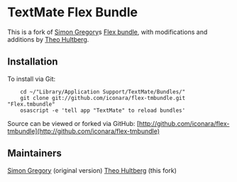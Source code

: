 TextMate Flex Bundle
====================

This is a fork of [Simon Gregory](http://blog.simongregory.com)s [Flex bundle](http://github.com/simongregory/flex-tmbundle), with modifications and additions by [Theo Hultberg](http://blog.iconara.net).

Installation
------------

To install via Git:

		cd ~/"Library/Application Support/TextMate/Bundles/"
		git clone git://github.com/iconara/flex-tmbundle.git "Flex.tmbundle"
		osascript -e 'tell app "TextMate" to reload bundles'

Source can be viewed or forked via GitHub: [http://github.com/iconara/flex-tmbundle](http://github.com/iconara/flex-tmbundle)

Maintainers
-----------

[Simon Gregory](http://blog.simonregory.com) (original version)
[Theo Hultberg](http://blog.iconara.net) (this fork)